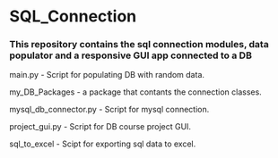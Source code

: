 # SQL_Connection 

### This repository contains the sql connection modules, data populator and a responsive GUI app connected to a DB

main.py - Script for populating DB with random data. 

my_DB_Packages - a package that contants the connection classes.  

mysql_db_connector.py - Script for mysql connection. 

project_gui.py - Script for DB course project GUI. 

sql_to_excel - Scipt for exporting sql data to excel. 


